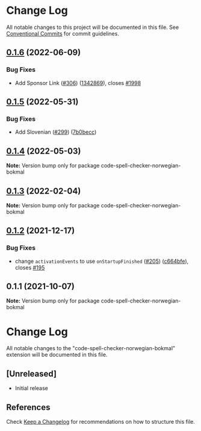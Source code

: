 # Change Log

All notable changes to this project will be documented in this file.
See [Conventional Commits](https://conventionalcommits.org) for commit guidelines.

## [0.1.6](https://github.com/streetsidesoftware/vscode-cspell-dict-extensions/compare/code-spell-checker-norwegian-bokmal@0.1.5...code-spell-checker-norwegian-bokmal@0.1.6) (2022-06-09)


### Bug Fixes

* Add Sponsor Link ([#306](https://github.com/streetsidesoftware/vscode-cspell-dict-extensions/issues/306)) ([1342869](https://github.com/streetsidesoftware/vscode-cspell-dict-extensions/commit/13428699ee20f6b6a597dd2638d5633f2a53c9cf)), closes [#1998](https://github.com/streetsidesoftware/vscode-cspell-dict-extensions/issues/1998)





## [0.1.5](https://github.com/streetsidesoftware/vscode-cspell-dict-extensions/compare/code-spell-checker-norwegian-bokmal@0.1.4...code-spell-checker-norwegian-bokmal@0.1.5) (2022-05-31)


### Bug Fixes

* Add Slovenian ([#299](https://github.com/streetsidesoftware/vscode-cspell-dict-extensions/issues/299)) ([7b0becc](https://github.com/streetsidesoftware/vscode-cspell-dict-extensions/commit/7b0becc910e11e674ad32be812aa5e138b005219))





## [0.1.4](https://github.com/streetsidesoftware/vscode-cspell-dict-extensions/compare/code-spell-checker-norwegian-bokmal@0.1.3...code-spell-checker-norwegian-bokmal@0.1.4) (2022-05-03)

**Note:** Version bump only for package code-spell-checker-norwegian-bokmal





## [0.1.3](https://github.com/streetsidesoftware/vscode-cspell-dict-extensions/compare/code-spell-checker-norwegian-bokmal@0.1.2...code-spell-checker-norwegian-bokmal@0.1.3) (2022-02-04)

**Note:** Version bump only for package code-spell-checker-norwegian-bokmal





## [0.1.2](https://github.com/streetsidesoftware/vscode-cspell-dict-extensions/compare/code-spell-checker-norwegian-bokmal@0.1.1...code-spell-checker-norwegian-bokmal@0.1.2) (2021-12-17)


### Bug Fixes

* change `activationEvents` to use `onStartupFinished` ([#205](https://github.com/streetsidesoftware/vscode-cspell-dict-extensions/issues/205)) ([c664bfe](https://github.com/streetsidesoftware/vscode-cspell-dict-extensions/commit/c664bfe88497c9eaf82aa5549734d99db9194001)), closes [#195](https://github.com/streetsidesoftware/vscode-cspell-dict-extensions/issues/195)





## 0.1.1 (2021-10-07)

**Note:** Version bump only for package code-spell-checker-norwegian-bokmal





# Change Log
All notable changes to the "code-spell-checker-norwegian-bokmal" extension will be documented in this file.

## [Unreleased]
- Initial release

## References
Check [Keep a Changelog](http://keepachangelog.com/) for recommendations on how to structure this file.

